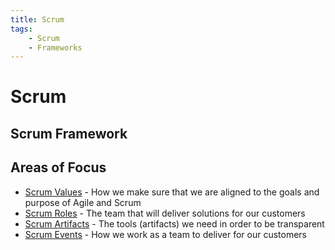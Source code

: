 ```yaml
---
title: Scrum
tags:
    - Scrum
    - Frameworks
---
```


# Scrum

## Scrum Framework

## Areas of Focus

* [Scrum Values](/docs/Areas%20of%20Focus/Scrum/Scrum%20Values) - How we make sure that we are aligned to the goals and purpose of Agile and Scrum
* [Scrum Roles](/docs/Areas%20of%20Focus/Scrum/Scrum%20Roles) - The team that will deliver solutions for our customers
* [Scrum Artifacts](/docs/Areas%20of%20Focus/Scrum/Scrum%20Artifacts) - The tools (artifacts) we need in order to be transparent
* [Scrum Events](/docs/Areas%20of%20Focus/Scrum/Scrum%20Events) - How we work as a team to deliver for our customers

